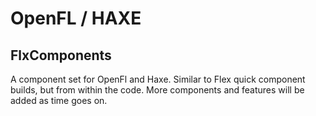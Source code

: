 # OpenFL / HAXE

## FlxComponents

A component set for OpenFl and Haxe.  Similar to Flex quick component builds, but from within the code.  More components and features will be added as time goes on.
